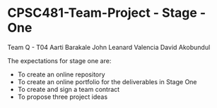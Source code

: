 # CPSC481-Team-Project - Stage - One 
Team Q - T04
Aarti Barakale
John Leanard Valencia 
David Akobundul

The expectations for stage one are: 
- To create an online repository 
- To create an online portfolio for the deliverables in Stage One 
- To create and sign a team contract 
- To propose three project ideas 

